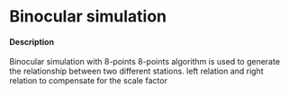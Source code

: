 # Binocular simulation

#### Description
Binocular simulation with 8-points
8-points algorithm is used to generate the relationship  between two different stations.
left relation and right relation to compensate for the scale factor

